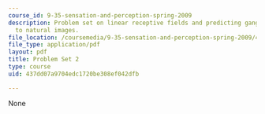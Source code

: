```yaml
---
course_id: 9-35-sensation-and-perception-spring-2009
description: Problem set on linear receptive fields and predicting ganglion cell responses
  to natural images.
file_location: /coursemedia/9-35-sensation-and-perception-spring-2009/437dd07a9704edc1720be308ef042dfb_MIT9_35s09_pset02.pdf
file_type: application/pdf
layout: pdf
title: Problem Set 2
type: course
uid: 437dd07a9704edc1720be308ef042dfb

---
```

None